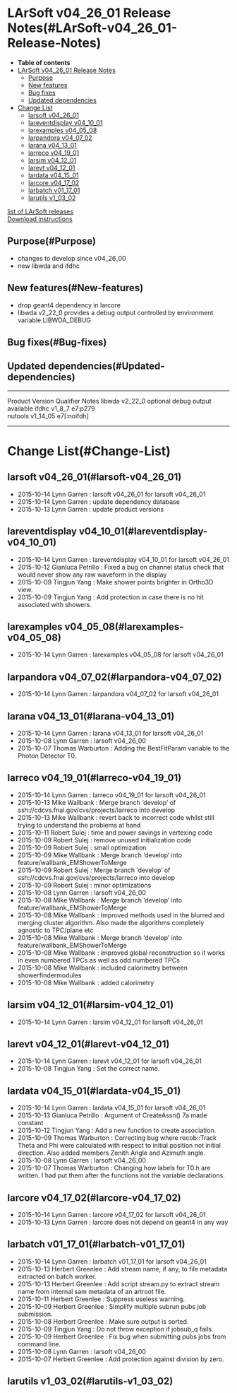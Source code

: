 LArSoft v04\_26\_01 Release Notes(#LArSoft-v04_26_01-Release-Notes)
======================================================================

-   **Table of contents**
-   [LArSoft v04\_26\_01 Release Notes](#LArSoft-v04_26_01-Release-Notes)
    -   [Purpose](#Purpose)
    -   [New features](#New-features)
    -   [Bug fixes](#Bug-fixes)
    -   [Updated dependencies](#Updated-dependencies)
-   [Change List](#Change-List)
    -   [larsoft v04\_26\_01](#larsoft-v04_26_01)
    -   [lareventdisplay v04\_10\_01](#lareventdisplay-v04_10_01)
    -   [larexamples v04\_05\_08](#larexamples-v04_05_08)
    -   [larpandora v04\_07\_02](#larpandora-v04_07_02)
    -   [larana v04\_13\_01](#larana-v04_13_01)
    -   [larreco v04\_19\_01](#larreco-v04_19_01)
    -   [larsim v04\_12\_01](#larsim-v04_12_01)
    -   [larevt v04\_12\_01](#larevt-v04_12_01)
    -   [lardata v04\_15\_01](#lardata-v04_15_01)
    -   [larcore v04\_17\_02](#larcore-v04_17_02)
    -   [larbatch v01\_17\_01](#larbatch-v01_17_01)
    -   [larutils v1\_03\_02](#larutils-v1_03_02)

[list of LArSoft releases](LArSoft_release_list)\
[Download instructions](http://scisoft.fnal.gov/scisoft/bundles/larsoft/v04_26_01/larsoft-v04_26_01.html)

Purpose(#Purpose)
--------------------

-   changes to develop since v04\_26\_00
-   new libwda and ifdhc

New features(#New-features)
------------------------------

-   drop geant4 dependency in larcore
-   libwda v2\_22\_0 provides a debug output controlled by environment variable LIBWDA\_DEBUG

Bug fixes(#Bug-fixes)
------------------------

Updated dependencies(#Updated-dependencies)
----------------------------------------------

  --------- ------------ ------------- ---------------------------------
  Product   Version      Qualifier     Notes
  libwda    v2\_22\_0                  optional debug output available
  ifdhc     v1\_8\_7     e7:p279       
  nutools   v1\_14\_05   e7[:noifdh]   
  --------- ------------ ------------- ---------------------------------

Change List(#Change-List)
============================

larsoft v04\_26\_01(#larsoft-v04_26_01)
------------------------------------------

-   2015-10-14 Lynn Garren : larsoft v04\_26\_01 for larsoft v04\_26\_01
-   2015-10-14 Lynn Garren : update dependency database
-   2015-10-13 Lynn Garren : update product versions

lareventdisplay v04\_10\_01(#lareventdisplay-v04_10_01)
----------------------------------------------------------

-   2015-10-14 Lynn Garren : lareventdisplay v04\_10\_01 for larsoft v04\_26\_01
-   2015-10-12 Gianluca Petrillo : Fixed a bug on channel status check that would never show any raw waveform in the display
-   2015-10-09 Tingjun Yang : Make shower points brighter in Ortho3D view.
-   2015-10-09 Tingjun Yang : Add protection in case there is no hit associated with showers.

larexamples v04\_05\_08(#larexamples-v04_05_08)
--------------------------------------------------

-   2015-10-14 Lynn Garren : larexamples v04\_05\_08 for larsoft v04\_26\_01

larpandora v04\_07\_02(#larpandora-v04_07_02)
------------------------------------------------

-   2015-10-14 Lynn Garren : larpandora v04\_07\_02 for larsoft v04\_26\_01

larana v04\_13\_01(#larana-v04_13_01)
----------------------------------------

-   2015-10-14 Lynn Garren : larana v04\_13\_01 for larsoft v04\_26\_01
-   2015-10-08 Lynn Garren : larsoft v04\_26\_00
-   2015-10-07 Thomas Warburton : Adding the BestFitParam variable to the Photon Detector T0.

larreco v04\_19\_01(#larreco-v04_19_01)
------------------------------------------

-   2015-10-14 Lynn Garren : larreco v04\_19\_01 for larsoft v04\_26\_01
-   2015-10-13 Mike Wallbank : Merge branch ‘develop’ of ssh://cdcvs.fnal.gov/cvs/projects/larreco into develop
-   2015-10-13 Mike Wallbank : revert back to incorrect code whilst still trying to understand the problems at hand
-   2015-10-11 Robert Sulej : time and power savings in vertexing code
-   2015-10-09 Robert Sulej : remove unused initialization code
-   2015-10-09 Robert Sulej : small optimization
-   2015-10-09 Mike Wallbank : Merge branch ‘develop’ into feature/wallbank\_EMShowerToMerge
-   2015-10-09 Robert Sulej : Merge branch ‘develop’ of ssh://cdcvs.fnal.gov/cvs/projects/larreco into develop
-   2015-10-09 Robert Sulej : minor optimizations
-   2015-10-08 Lynn Garren : larsoft v04\_26\_00
-   2015-10-08 Mike Wallbank : Merge branch ‘develop’ into feature/wallbank\_EMShowerToMerge
-   2015-10-08 Mike Wallbank : Improved methods used in the blurred and merging cluster algorithm. Also made the algorithms completely agnostic to TPC/plane etc
-   2015-10-08 Mike Wallbank : Merge branch ‘develop’ into feature/wallbank\_EMShowerToMerge
-   2015-10-08 Mike Wallbank : improved global reconstruction so it works in even numbered TPCs as well as odd numbered TPCs
-   2015-10-08 Mike Wallbank : included calorimetry between showerfindermodules
-   2015-10-08 Mike Wallbank : added calorimetry

larsim v04\_12\_01(#larsim-v04_12_01)
----------------------------------------

-   2015-10-14 Lynn Garren : larsim v04\_12\_01 for larsoft v04\_26\_01

larevt v04\_12\_01(#larevt-v04_12_01)
----------------------------------------

-   2015-10-14 Lynn Garren : larevt v04\_12\_01 for larsoft v04\_26\_01
-   2015-10-08 Tingjun Yang : Set the correct name.

lardata v04\_15\_01(#lardata-v04_15_01)
------------------------------------------

-   2015-10-14 Lynn Garren : lardata v04\_15\_01 for larsoft v04\_26\_01
-   2015-10-13 Gianluca Petrillo : Argument of CreateAssn() 7a made constant
-   2015-10-12 Tingjun Yang : Add a new function to create association.
-   2015-10-09 Thomas Warburton : Correcting bug where recob::Track Theta and Phi were calculated with respect to initial position not initial direction. Also added members Zenith Angle and Azimuth angle.
-   2015-10-08 Lynn Garren : larsoft v04\_26\_00
-   2015-10-07 Thomas Warburton : Changing how labels for T0.h are written. I had put them after the functions not the variable declarations.

larcore v04\_17\_02(#larcore-v04_17_02)
------------------------------------------

-   2015-10-14 Lynn Garren : larcore v04\_17\_02 for larsoft v04\_26\_01
-   2015-10-13 Lynn Garren : larcore does not depend on geant4 in any way

larbatch v01\_17\_01(#larbatch-v01_17_01)
--------------------------------------------

-   2015-10-14 Lynn Garren : larbatch v01\_17\_01 for larsoft v04\_26\_01
-   2015-10-13 Herbert Greenlee : Add stream name, if any, to file metadata extracted on batch worker.
-   2015-10-13 Herbert Greenlee : Add script stream.py to extract stream name from internal sam metadata of an artroot file.
-   2015-10-11 Herbert Greenlee : Suppress useless warning.
-   2015-10-09 Herbert Greenlee : Simplify multiple subrun pubs job submission.
-   2015-10-08 Herbert Greenlee : Make sure output is sorted.
-   2015-10-09 Tingjun Yang : Do not throw exception if jobsub\_q fails.
-   2015-10-09 Herbert Greenlee : Fix bug when submitting pubs jobs from command line.
-   2015-10-08 Lynn Garren : larsoft v04\_26\_00
-   2015-10-07 Herbert Greenlee : Add protection against division by zero.

larutils v1\_03\_02(#larutils-v1_03_02)
------------------------------------------
